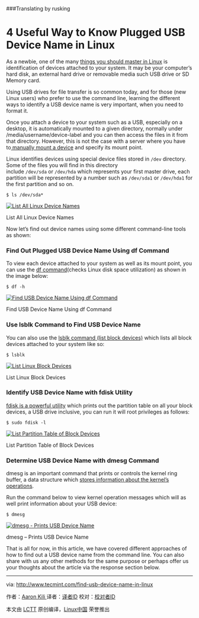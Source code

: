 ###Translating by rusking

4 Useful Way to Know Plugged USB Device Name in Linux
============================================================

As a newbie, one of the many [things you should master in Linux][1] is identification of devices attached to your system. It may be your computer’s hard disk, an external hard drive or removable media such USB drive or SD Memory card.

Using USB drives for file transfer is so common today, and for those (new Linux users) who prefer to use the command line, learning the different ways to identify a USB device name is very important, when you need to format it.

Once you attach a device to your system such as a USB, especially on a desktop, it is automatically mounted to a given directory, normally under /media/username/device-label and you can then access the files in it from that directory. However, this is not the case with a server where you have to[ manually mount a device][2] and specify its mount point.

Linux identifies devices using special device files stored in `/dev` directory. Some of the files you will find in this directory include `/dev/sda` or `/dev/hda` which represents your first master drive, each partition will be represented by a number such as `/dev/sda1` or `/dev/hda1` for the first partition and so on.

```
$ ls /dev/sda* 
```
[
 ![List All Linux Device Names](http://www.tecmint.com/wp-content/uploads/2016/10/List-All-Linux-Device-Names.png) 
][3]

List All Linux Device Names

Now let’s find out device names using some different command-line tools as shown:

### Find Out Plugged USB Device Name Using df Command

To view each device attached to your system as well as its mount point, you can use the [df command][4](checks Linux disk space utilization) as shown in the image below:

```
$ df -h
```
[
 ![Find USB Device Name Using df Command](http://www.tecmint.com/wp-content/uploads/2016/10/Find-USB-Device-Name.png) 
][5]

Find USB Device Name Using df Command

### Use lsblk Command to Find USB Device Name

You can also use the [lsblk command (list block devices)][6] which lists all block devices attached to your system like so:

```
$ lsblk
```
[
 ![List Linux Block Devices](http://www.tecmint.com/wp-content/uploads/2016/10/List-Linux-Block-Devices.png) 
][7]

List Linux Block Devices

### Identify USB Device Name with fdisk Utility

[fdisk is a powerful utility][8] which prints out the partition table on all your block devices, a USB drive inclusive, you can run it will root privileges as follows:

```
$ sudo fdisk -l
```
[
 ![List Partition Table of Block Devices](http://www.tecmint.com/wp-content/uploads/2016/10/List-Partition-Table.png) 
][9]

List Partition Table of Block Devices

### Determine USB Device Name with dmesg Command

dmesg is an important command that prints or controls the kernel ring buffer, a data structure which [stores information about the kernel’s operations][10].

Run the command below to view kernel operation messages which will as well print information about your USB device:

```
$ dmesg
```
[
 ![dmesg - Prints USB Device Name](http://www.tecmint.com/wp-content/uploads/2016/10/dmesg-shows-kernel-information.png) 
][11]

dmesg – Prints USB Device Name

That is all for now, in this article, we have covered different approaches of how to find out a USB device name from the command line. You can also share with us any other methods for the same purpose or perhaps offer us your thoughts about the article via the response section below.

--------------------------------------------------------------------------------

via: http://www.tecmint.com/find-usb-device-name-in-linux

作者：[Aaron Kili ][a]
译者：[译者ID](https://github.com/译者ID)
校对：[校对者ID](https://github.com/校对者ID)

本文由 [LCTT](https://github.com/LCTT/TranslateProject) 原创编译，[Linux中国](https://linux.cn/) 荣誉推出

[a]:http://www.tecmint.com/author/aaronkili/
[1]:http://www.tecmint.com/tag/linux-tricks/
[2]:http://www.tecmint.com/mount-filesystem-in-linux/
[3]:http://www.tecmint.com/wp-content/uploads/2016/10/List-All-Linux-Device-Names.png
[4]:http://www.tecmint.com/how-to-check-disk-space-in-linux/
[5]:http://www.tecmint.com/wp-content/uploads/2016/10/Find-USB-Device-Name.png
[6]:http://www.tecmint.com/commands-to-collect-system-and-hardware-information-in-linux/
[7]:http://www.tecmint.com/wp-content/uploads/2016/10/List-Linux-Block-Devices.png
[8]:http://www.tecmint.com/fdisk-commands-to-manage-linux-disk-partitions/
[9]:http://www.tecmint.com/wp-content/uploads/2016/10/List-Partition-Table.png
[10]:http://www.tecmint.com/dmesg-commands/
[11]:http://www.tecmint.com/wp-content/uploads/2016/10/dmesg-shows-kernel-information.png
